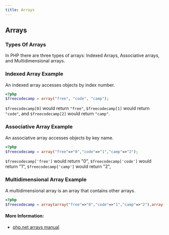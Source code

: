 ```yaml
---
title: Arrays
---
```

## Arrays

### Types Of Arrays
In PHP there are three types of arrays: Indexed Arrays, Associative arrays, and Multidimensional arrays.

### Indexed Array Example
An indexed array accesses objects by index number.
```PHP
<?php
$freecodecamp = array("free", "code", "camp");
```
`$freecodecamp[0]` would return `"free"`, `$freecodecamp[1]` would return `"code"`, and `$freecodecamp[2]` would return `"camp"`.

### Associative Array Example
An associative array accesses objects by key name.
```PHP
<?php
$freecodecamp = array("free"=>"0","code"=>"1","camp"=>"2");
```
`$freecodecamp['free']` would return "0", `$freecodecamp['code']` would return "1", `$freecodecamp['camp']` would return "2",

### Multidimensional Array Example
A multidimensional array is an array that contains other arrays.
```PHP
<?php
$freecodecamp = array(array("free"=>"0","code"=>"1","camp"=>"2"),array("free"=>"0","code"=>"1","camp"=>"2"),array("free"=>"0","code"=>"1","camp"=>"2"));
```

#### More Information:
* <a href="https://secure.php.net/manual/en/language.types.array.php" rel="nofollow">php.net arrays manual</a>
